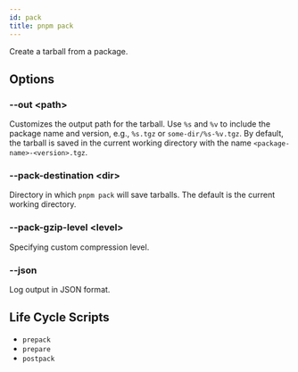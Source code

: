```yaml
---
id: pack
title: pnpm pack
---
```


Create a tarball from a package.

## Options

### --out &lt;path\>

Customizes the output path for the tarball. Use `%s` and `%v` to include the package name and version, e.g., `%s.tgz` or `some-dir/%s-%v.tgz`. By default, the tarball is saved in the current working directory with the name `<package-name>-<version>.tgz`.

### --pack-destination &lt;dir\>

Directory in which `pnpm pack` will save tarballs. The default is the current working directory.

### --pack-gzip-level &lt;level\>

Specifying custom compression level.

### --json

Log output in JSON format.

## Life Cycle Scripts

* `prepack`
* `prepare`
* `postpack`

